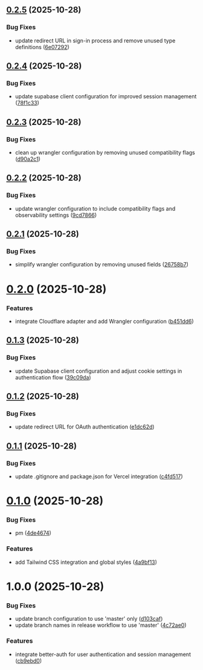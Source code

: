 ## [0.2.5](https://github.com/yusuffelekoglu/bambi/compare/v0.2.4...v0.2.5) (2025-10-28)


### Bug Fixes

* update redirect URL in sign-in process and remove unused type definitions ([6e07292](https://github.com/yusuffelekoglu/bambi/commit/6e07292278a23690645356a377b160685ba656d9))

## [0.2.4](https://github.com/yusuffelekoglu/bambi/compare/v0.2.3...v0.2.4) (2025-10-28)


### Bug Fixes

* update supabase client configuration for improved session management ([78f1c33](https://github.com/yusuffelekoglu/bambi/commit/78f1c337c90f93525485641acc385d75350bfdb4))

## [0.2.3](https://github.com/yusuffelekoglu/bambi/compare/v0.2.2...v0.2.3) (2025-10-28)


### Bug Fixes

* clean up wrangler configuration by removing unused compatibility flags ([d90a2c1](https://github.com/yusuffelekoglu/bambi/commit/d90a2c17848021fa55dcbbab902197f0097c5f06))

## [0.2.2](https://github.com/yusuffelekoglu/bambi/compare/v0.2.1...v0.2.2) (2025-10-28)


### Bug Fixes

* update wrangler configuration to include compatibility flags and observability settings ([9cd7866](https://github.com/yusuffelekoglu/bambi/commit/9cd7866c4b981addcf05280923c8ee55ee2e9c37))

## [0.2.1](https://github.com/yusuffelekoglu/bambi/compare/v0.2.0...v0.2.1) (2025-10-28)


### Bug Fixes

* simplify wrangler configuration by removing unused fields ([26758b7](https://github.com/yusuffelekoglu/bambi/commit/26758b74d63392ebdfd8cf84edb18a531b96ea5c))

# [0.2.0](https://github.com/yusuffelekoglu/bambi/compare/v0.1.3...v0.2.0) (2025-10-28)


### Features

* integrate Cloudflare adapter and add Wrangler configuration ([b451dd6](https://github.com/yusuffelekoglu/bambi/commit/b451dd643456358c6b61e4974012ca461e3ea509))

## [0.1.3](https://github.com/yusuffelekoglu/bambi/compare/v0.1.2...v0.1.3) (2025-10-28)


### Bug Fixes

* update Supabase client configuration and adjust cookie settings in authentication flow ([39c09da](https://github.com/yusuffelekoglu/bambi/commit/39c09dacd6f0e73e091fb044f77b156cbefe09d1))

## [0.1.2](https://github.com/yusuffelekoglu/bambi/compare/v0.1.1...v0.1.2) (2025-10-28)


### Bug Fixes

* update redirect URL for OAuth authentication ([e1dc62d](https://github.com/yusuffelekoglu/bambi/commit/e1dc62d9287d16cd0ec9d4fcbf8620a625ed5443))

## [0.1.1](https://github.com/yusuffelekoglu/bambi/compare/v0.1.0...v0.1.1) (2025-10-28)


### Bug Fixes

* update .gitignore and package.json for Vercel integration ([c4fd517](https://github.com/yusuffelekoglu/bambi/commit/c4fd517971ffc6dc4d6aa8436d2c220e2d796137))

# [0.1.0](https://github.com/yusuffelekoglu/bambi/compare/v0.0.1...v0.1.0) (2025-10-28)


### Bug Fixes

* pm ([4de4674](https://github.com/yusuffelekoglu/bambi/commit/4de4674b47bf4ffc017a64da3402ab0a60e679f2))


### Features

* add Tailwind CSS integration and global styles ([4a9bf13](https://github.com/yusuffelekoglu/bambi/commit/4a9bf1399b440981058aef7cf28ebbeecacdcf75))

# 1.0.0 (2025-10-28)


### Bug Fixes

* update branch configuration to use 'master' only ([d103caf](https://github.com/yusuffelekoglu/bambi/commit/d103caf0f299425297c78050560b73b921401eeb))
* update branch names in release workflow to use 'master' ([4c72ae0](https://github.com/yusuffelekoglu/bambi/commit/4c72ae01aff59896436ef32869ed3be7c6587b7c))


### Features

* integrate better-auth for user authentication and session management ([cb9ebd0](https://github.com/yusuffelekoglu/bambi/commit/cb9ebd08c981569e60f03ae33af6815f11c99875))
